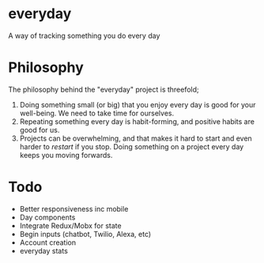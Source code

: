 # everyday

A way of tracking something you do every day

# Philosophy

The philosophy behind the "everyday" project is threefold;

1. Doing something small (or big) that you enjoy every day is good for your well-being. We need to take time for ourselves.
1. Repeating something every day is habit-forming, and positive habits are good for us.
1. Projects can be overwhelming, and that makes it hard to start and even harder to _restart_ if you stop. Doing something on a project every day keeps you moving forwards.

# Todo

* Better responsiveness inc mobile
* Day components
* Integrate Redux/Mobx for state
* Begin inputs (chatbot, Twilio, Alexa, etc)
* Account creation
* everyday stats
